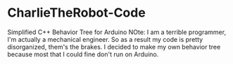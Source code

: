 # CharlieTheRobot-Code
Simplified C++ Behavior Tree for Arduino
NOte: I am a terrible programmer, I'm actually a mechanical engineer.  So as a result my code is pretty disorganized, them's the brakes.
I decided to make my own behavior tree because most that I could fine don't run on Arduino.
